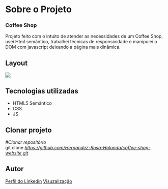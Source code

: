 <div>
  <h1>Sobre o Projeto</h1>

  <h3>Coffee Shop</h3> 
  <p>
    Projeto feito com o intuito de atender as necessidades de um Coffee Shop, usei Html semântico, trabalhei técnicas de responsividade e manipulei o DOM com javascript deixando a página mais dinâmica.
  </p>
<h2>Layout</h2>

  <img src="https://user-images.githubusercontent.com/82759865/140951445-6ffa190c-5c1a-4a39-ad45-3610948c8d38.gif">


<h2>Tecnologias utilizadas</h2>

<ul>
  <li>HTML5 Semântico
  <li>CSS
  <li>JS
</ul>

<h2>Clonar projeto</h2>

<i>#Clonar repositório</i></br>
  git clone <i>https://github.com/Hernandez-Rosa-Holanda/coffee-shop-website.git</i>

<h2>Autor</h2> 
<p>
<a href="https://www.linkedin.com/in/hernandez-rosa-de-holanda/">Perfil do Linkedin</a>
 <a href="https://coffee-shop-website.vercel.app">Visuzalização</a>
</p>
</div> 
